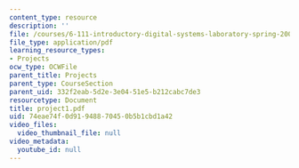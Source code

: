 ```yaml
---
content_type: resource
description: ''
file: /courses/6-111-introductory-digital-systems-laboratory-spring-2006/74eae74f0d91948870450b5b1cbd1a42_project1.pdf
file_type: application/pdf
learning_resource_types:
- Projects
ocw_type: OCWFile
parent_title: Projects
parent_type: CourseSection
parent_uid: 332f2eab-5d2e-3e04-51e5-b212cabc7de3
resourcetype: Document
title: project1.pdf
uid: 74eae74f-0d91-9488-7045-0b5b1cbd1a42
video_files:
  video_thumbnail_file: null
video_metadata:
  youtube_id: null
---
```

